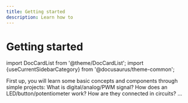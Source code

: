 ```yaml
---
title: Getting started
description: Learn how to
---
```


# Getting started

import DocCardList from '@theme/DocCardList';
import {useCurrentSidebarCategory} from '@docusaurus/theme-common';


First up, you will learn some basic concepts and components through simple projects: What is digital/analog/PWM signal? How does an LED/button/potentiometer work? How are they connected in circuits? ...


<DocCardList items={useCurrentSidebarCategory().items}/>